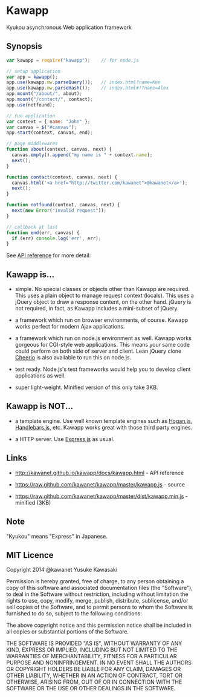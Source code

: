 # Kawapp

Kyukou asynchronous Web application framework

## Synopsis

```js
var kawapp = require("kawapp");    // for node.js

// setup application
var app = kawapp();
app.use(kawapp.mw.parseQuery());   // index.html?name=Ken
app.use(kawapp.mw.parseHash());    // index.html#!?name=Alex
app.mount("/about/", about);
app.mount("/contact/", contact);
app.use(notfound);

// run application
var context = { name: "John" };
var canvas = $("#canvas");
app.start(context, canvas, end);

// page middlewares
function about(context, canvas, next) {
  canvas.empty().append("my name is " + context.name);
  next();
}

function contact(context, canvas, next) {
  canvas.html('<a href="http://twitter.com/kawanet">@kawanet</a>');
  next();
}

function notfound(context, canvas, next) {
  next(new Error("invalid request"));
}

// callback at last
function end(err, canvas) {
  if (err) console.log('err', err);
}
```

See [API reference](http://kawanet.github.io/kawapp/docs/kawapp.html) for more detail:

## Kawapp is...

* simple. No special classes or objects other than Kawapp are required.
  This uses a plain object to manage request context (locals).
  This uses a jQuery object to draw a response content, on the other hand.
  jQuery is not required, in fact, as Kawapp includes a mini-subset of jQuery.

* a framework which run on browser environments, of course.
  Kawapp works perfect for modern Ajax applications.

* a framework which run on node.js environment as well.
  Kawapp works gorgeous for CGI-style web applications.
  This means your same code could perform on both side of server and client.
  Lean jQuery clone [Cheerio](https://npmjs.org/package/cheerio) is also
  available to run this on node.js.

* test ready.
  Node.js's test frameworks would help you to develop client applications as well.

* super light-weight. Minified version of this only take 3KB.

## Kawapp is NOT...

* a template engine. Use well known template engines such as
  [Hogan.js](http://twitter.github.io/hogan.js/),
  [Handlebars.js](http://handlebarsjs.com), etc.
  Kawapp works great with those third party engines.

* a HTTP server. Use [Express.js](http://expressjs.com) as usual.

## Links

* http://kawanet.github.io/kawapp/docs/kawapp.html -
  API reference

* https://raw.github.com/kawanet/kawapp/master/kawapp.js -
  source

* https://raw.github.com/kawanet/kawapp/master/dist/kawapp.min.js -
  minified (3KB)

## Note

"Kyukou" means "Express" in Japanese.

## MIT Licence

Copyright 2014 @kawanet Yusuke Kawasaki

Permission is hereby granted, free of charge, to any person obtaining
a copy of this software and associated documentation files (the
"Software"), to deal in the Software without restriction, including
without limitation the rights to use, copy, modify, merge, publish,
distribute, sublicense, and/or sell copies of the Software, and to
permit persons to whom the Software is furnished to do so, subject to
the following conditions:

The above copyright notice and this permission notice shall be
included in all copies or substantial portions of the Software.

THE SOFTWARE IS PROVIDED "AS IS", WITHOUT WARRANTY OF ANY KIND,
EXPRESS OR IMPLIED, INCLUDING BUT NOT LIMITED TO THE WARRANTIES OF
MERCHANTABILITY, FITNESS FOR A PARTICULAR PURPOSE AND
NONINFRINGEMENT. IN NO EVENT SHALL THE AUTHORS OR COPYRIGHT HOLDERS BE
LIABLE FOR ANY CLAIM, DAMAGES OR OTHER LIABILITY, WHETHER IN AN ACTION
OF CONTRACT, TORT OR OTHERWISE, ARISING FROM, OUT OF OR IN CONNECTION
WITH THE SOFTWARE OR THE USE OR OTHER DEALINGS IN THE SOFTWARE.
